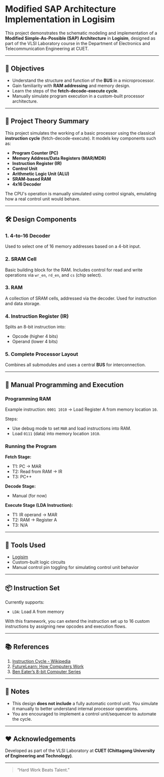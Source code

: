 # Modified SAP Architecture Implementation in Logisim

This project demonstrates the schematic modeling and implementation of a **Modified Simple-As-Possible (SAP) Architecture** in **Logisim**, designed as part of the VLSI Laboratory course in the Department of Electronics and Telecommunication Engineering at CUET.

---

## 🚀 Objectives

- Understand the structure and function of the **BUS** in a microprocessor.
- Gain familiarity with **RAM addressing** and memory design.
- Learn the steps of the **fetch-decode-execute cycle**.
- Manually simulate program execution in a custom-built processor architecture.

---

## 🧠 Project Theory Summary

This project simulates the working of a basic processor using the classical **instruction cycle** (fetch-decode-execute). It models key components such as:

- **Program Counter (PC)**
- **Memory Address/Data Registers (MAR/MDR)**
- **Instruction Register (IR)**
- **Control Unit**
- **Arithmetic Logic Unit (ALU)**
- **SRAM-based RAM**
- **4x16 Decoder**

The CPU's operation is manually simulated using control signals, emulating how a real control unit would behave.

---

## 🛠️ Design Components

### 1. **4-to-16 Decoder**
Used to select one of 16 memory addresses based on a 4-bit input.

### 2. **SRAM Cell**
Basic building block for the RAM. Includes control for read and write operations via `wr_en`, `rd_en`, and `cs` (chip select).

### 3. **RAM**
A collection of SRAM cells, addressed via the decoder. Used for instruction and data storage.

### 4. **Instruction Register (IR)**
Splits an 8-bit instruction into:
- Opcode (higher 4 bits)
- Operand (lower 4 bits)

### 5. **Complete Processor Layout**
Combines all submodules and uses a central **BUS** for interconnection.

---

## 🧪 Manual Programming and Execution

### Programming RAM

Example instruction: `0001 1010` → Load Register A from memory location `10`.

Steps:
- Use debug mode to set `MAR` and load instructions into RAM.
- Load `0111` (data) into memory location `1010`.

### Running the Program

**Fetch Stage:**
- T1: PC → MAR
- T2: Read from RAM → IR
- T3: PC++

**Decode Stage:**
- Manual (for now)

**Execute Stage (LDA Instruction):**
- T1: IR operand → MAR
- T2: RAM → Register A
- T3: N/A

---

## 🔧 Tools Used

- [Logisim](http://www.cburch.com/logisim/)
- Custom-built logic circuits
- Manual control pin toggling for simulating control unit behavior

---

## 📦 Instruction Set

Currently supports:
- `LDA`: Load A from memory

With this framework, you can extend the instruction set up to 16 custom instructions by assigning new opcodes and execution flows.

---

## 📚 References

1. [Instruction Cycle - Wikipedia](https://en.wikipedia.org/wiki/Instruction_cycle)  
2. [FutureLearn: How Computers Work](https://www.futurelearn.com/info/courses/how-computers-work/0/steps/49284)  
3. [Ben Eater’s 8-bit Computer Series](https://www.youtube.com/playlist?list=PLowKtXNTBypGqImE405J2565dvjafglHU)

---

## 📌 Notes

- This design **does not include** a fully automatic control unit. You simulate it manually to better understand internal processor operations.
- You are encouraged to implement a control unit/sequencer to automate the cycle.

---

## ❤️ Acknowledgements

Developed as part of the VLSI Laboratory at **CUET (Chittagong University of Engineering and Technology)**.

---

> “Hard Work Beats Talent.”  

